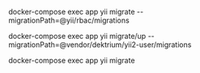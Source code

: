 docker-compose exec app yii migrate --migrationPath=@yii/rbac/migrations


docker-compose exec app yii migrate/up --migrationPath=@vendor/dektrium/yii2-user/migrations

docker-compose exec app yii migrate